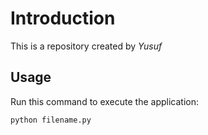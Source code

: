 # Introduction


This is a repository created by *Yusuf*


## Usage


Run this command to execute the application:


`python filename.py`

 

```
